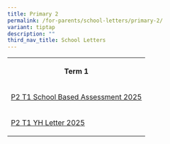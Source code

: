 ```yaml
---
title: Primary 2
permalink: /for-parents/school-letters/primary-2/
variant: tiptap
description: ""
third_nav_title: School Letters
---
```

<table style="minWidth: 25px">
<colgroup>
<col>
</colgroup>
<tbody>
<tr>
<th rowspan="1" colspan="1">
<p>Term 1</p>
</th>
</tr>
<tr>
<td rowspan="1" colspan="1">
<p><a href="/files/2025 Assessment Letters/MPS_2025_T1_045_P2_Assessment_2025__Term_1_.pdf" rel="noopener nofollow" target="_blank">P2 T1 School Based Assessment 2025</a>
</p>
</td>
</tr>
<tr>
<td rowspan="1" colspan="1">
<p><a href="/files/2025 YH Letters/MPS_2025_T1___02b__P2_YH_Letter_and_COE.pdf" rel="noopener nofollow" target="_blank">P2 T1 YH Letter 2025</a>
</p>
</td>
</tr>
</tbody>
</table>
<p></p>